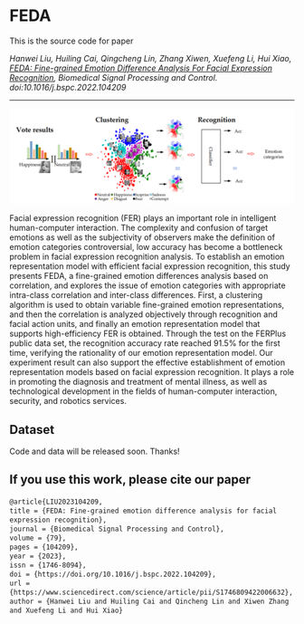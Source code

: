 FEDA
===

This is the source code for paper

*Hanwei Liu, Huiling Cai, Qingcheng Lin, Zhang Xiwen, Xuefeng Li, Hui Xiao, [FEDA: Fine-grained Emotion Difference Analysis For Facial Expression Recognition](https://authors.elsevier.com/c/1fouO6DBR35ibe), Biomedical Signal Processing and Control. doi:10.1016/j.bspc.2022.104209*


---
![](https://github.com/liuhw01/FEDA/blob/main/FEDA.png)



Facial expression recognition (FER) plays an important role in intelligent human-computer interaction. The complexity and confusion of target emotions as well as the subjectivity of observers make the definition of emotion categories controversial, low accuracy has become a bottleneck problem in facial expression recognition analysis. To establish an emotion representation model with efficient facial expression recognition, this study presents FEDA, a fine-grained emotion differences analysis based on correlation, and explores the issue of emotion categories with appropriate intra-class correlation and inter-class differences. First, a clustering algorithm is used to obtain variable fine-grained emotion representations, and then the correlation is analyzed objectively through recognition and facial action units, and finally an emotion representation model that supports high-efficiency FER is obtained. Through the test on the FERPlus public data set, the recognition accuracy rate reached 91.5% for the first time, verifying the rationality of our emotion representation model. Our experiment result can also support the effective establishment of emotion representation models based on facial expression recognition. It plays a role in promoting the diagnosis and treatment of mental illness, as well as technological development in the fields of human-computer interaction, security, and robotics services.

## Dataset
Code and data will be released soon. Thanks!


## If you use this work, please cite our paper

```
@article{LIU2023104209,
title = {FEDA: Fine-grained emotion difference analysis for facial expression recognition},
journal = {Biomedical Signal Processing and Control},
volume = {79},
pages = {104209},
year = {2023},
issn = {1746-8094},
doi = {https://doi.org/10.1016/j.bspc.2022.104209},
url = {https://www.sciencedirect.com/science/article/pii/S1746809422006632},
author = {Hanwei Liu and Huiling Cai and Qincheng Lin and Xiwen Zhang and Xuefeng Li and Hui Xiao}
```

